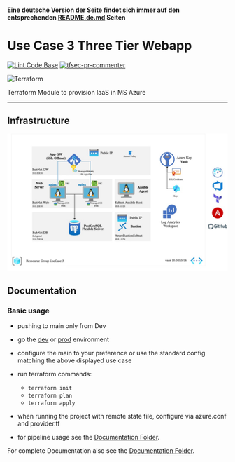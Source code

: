 #### Eine deutsche Version der Seite findet sich immer auf den entsprechenden [README.de.md](README.de.md) Seiten 

# Use Case 3 Three Tier Webapp

[![Lint Code Base](https://github.kyndryl.net/Cloud-Germany/UIT-3-Tier-Webapp/actions/workflows/linter.yml/badge.svg)](https://github.kyndryl.net/Cloud-Germany/UIT-3-Tier-Webapp/actions/workflows/linter.yml)
[![tfsec-pr-commenter](https://github.kyndryl.net/Cloud-Germany/UIT-3-Tier-Webapp/actions/workflows/tfsec_pr_commenter.yml/badge.svg)](https://github.kyndryl.net/Cloud-Germany/UIT-3-Tier-Webapp/actions/workflows/tfsec_pr_commenter.yml)

![Terraform](https://img.shields.io/badge/terraform-%235835CC.svg?style=for-the-badge&logo=terraform&logoColor=white)

Terraform Module to provision IaaS in MS Azure

---

## Infrastructure

![Architecture Overview](Documentation/images/UC3-Architecture.jpg?raw=true "Architecture Overview")

## Documentation

### Basic usage

- pushing to main only from Dev
- go the [dev](Terraform/stage/dev) or [prod](Terraform/stage/prod) environment
- configure the main to your preference or use the standard config matching the above displayed use case
- run terraform commands:
  - `terraform init`
  - `terraform plan`
  - `terraform apply`

- when running the project with remote state file, configure via azure.conf and provider.tf
- for pipeline usage see the [Documentation Folder](/Documentation).

For complete Documentation also see the [Documentation Folder](/Documentation).

